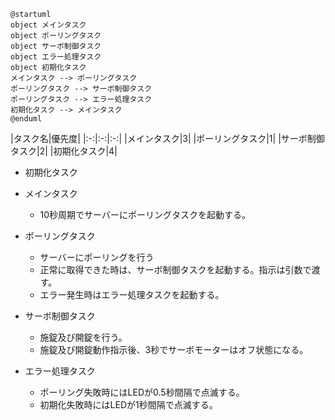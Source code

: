 ``` plantuml
@startuml
object メインタスク
object ポーリングタスク
object サーボ制御タスク
object エラー処理タスク
object 初期化タスク
メインタスク --> ポーリングタスク
ポーリングタスク --> サーボ制御タスク
ポーリングタスク --> エラー処理タスク
初期化タスク --> メインタスク
@enduml
```

|タスク名|優先度|
|:-:|:-:|:-:|
|メインタスク|3|
|ポーリングタスク|1|
|サーボ制御タスク|2|
|初期化タスク|4|

- 初期化タスク

- メインタスク
    - 10秒周期でサーバーにポーリングタスクを起動する。
- ポーリングタスク
    - サーバーにポーリングを行う
    - 正常に取得できた時は、サーボ制御タスクを起動する。指示は引数で渡す。
    - エラー発生時はエラー処理タスクを起動する。
- サーボ制御タスク
    - 施錠及び開錠を行う。
    - 施錠及び開錠動作指示後、3秒でサーボモーターはオフ状態になる。
- エラー処理タスク
    - ポーリング失敗時にはLEDが0.5秒間隔で点滅する。
    - 初期化失敗時にはLEDが1秒間隔で点滅する。

